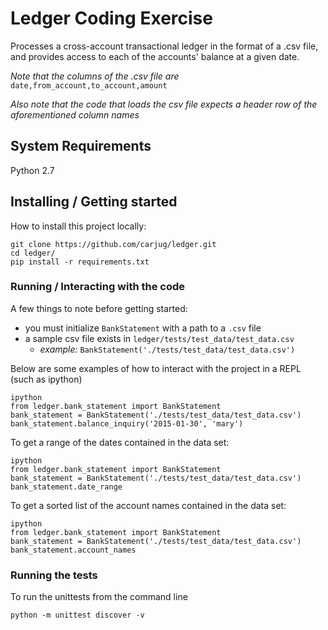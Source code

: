 # Ledger Coding Exercise
Processes a cross-account transactional ledger in the format of a .csv
file, and provides access to each of the accounts' balance at a given
date.

*Note that the columns of the .csv file are*
`date,from_account,to_account,amount`

*Also note that the code that loads the csv file expects a header row of
the aforementioned column names*



## System Requirements
Python 2.7

## Installing / Getting started
How to install this project locally:

```shell
git clone https://github.com/carjug/ledger.git
cd ledger/
pip install -r requirements.txt
```

### Running / Interacting with the code
A few things to note before getting started:
- you must initialize `BankStatement` with a path to a `.csv` file
- a sample csv file exists in `ledger/tests/test_data/test_data.csv`
  - _example:_  `BankStatement('./tests/test_data/test_data.csv')`

Below are some examples of how to interact with the project in a REPL (such
as ipython)

```shell
ipython
from ledger.bank_statement import BankStatement
bank_statement = BankStatement('./tests/test_data/test_data.csv')
bank_statement.balance_inquiry('2015-01-30', 'mary')
```


To get a range of the dates contained in the data set:
```shell
ipython
from ledger.bank_statement import BankStatement
bank_statement = BankStatement('./tests/test_data/test_data.csv')
bank_statement.date_range
```


To get a sorted list of the account names contained in the data set:
```shell
ipython
from ledger.bank_statement import BankStatement
bank_statement = BankStatement('./tests/test_data/test_data.csv')
bank_statement.account_names
```


### Running the tests
To run the unittests from the command line
```shell
python -m unittest discover -v

```
